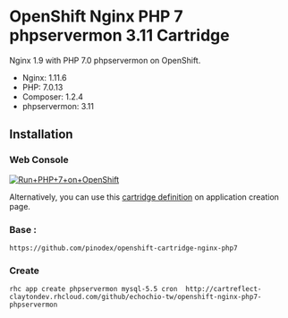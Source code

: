 # OpenShift Nginx PHP 7 phpservermon 3.11 Cartridge
Nginx 1.9 with PHP 7.0 phpservermon  on OpenShift.

* Nginx: 1.11.6
* PHP: 7.0.13
* Composer: 1.2.4
* phpservermon: 3.11

## Installation

### Web Console
<a href="https://openshift.redhat.com/app/console/application_type/custom?cartridges%5B%5D=http://cartreflect-claytondev.rhcloud.com/github/pinodex/openshift-cartridge-nginx-php7&amp;name=php"><img alt="Run+PHP+7+on+OpenShift" src="https://launch-shifter.rhcloud.com/launch/light/Run%20PHP%207%20on.svg" /></a>

Alternatively, you can use this [cartridge definition](http://cartreflect-claytondev.rhcloud.com/github/pinodex/openshift-cartridge-nginx-php7) on application creation page.


### Base : 
```
https://github.com/pinodex/openshift-cartridge-nginx-php7
```

### Create 
```
rhc app create phpservermon mysql-5.5 cron  http://cartreflect-claytondev.rhcloud.com/github/echochio-tw/openshift-nginx-php7-phpservermon
```
